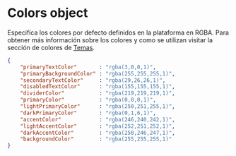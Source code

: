 # Colors object

Especifica los colores por defecto definidos en la plataforma en RGBA. Para obtener más información sobre los colores y como se utilizan visitar la sección de colores de [Temas](spanish/advance/themes/themes.md).

```json
{
    "primaryTextColor"       : "rgba(3,0,0,1)",
    "primaryBackgroundColor" : "rgba(255,255,255,1)",
    "secondaryTextColor"     : "rgba(29,26,26,1)",
    "disabledTextColor"      : "rgba(155,155,155,1)",
    "dividerColor"           : "rgba(219,219,219,1)",
    "primaryColor"           : "rgba(0,0,0,1)",
    "lightPrimaryColor"      : "rgba(250,251,255,1)",
    "darkPrimaryColor"       : "rgba(0,1,6,1)",
    "accentColor"            : "rgba(246,240,242,1)",
    "lightAccentColor"       : "rgba(252,251,252,1)",
    "darkAccentColor"        : "rgba(250,246,247,1)",
    "backgroundColor"        : "rgba(255,255,255,1)"
}
```
